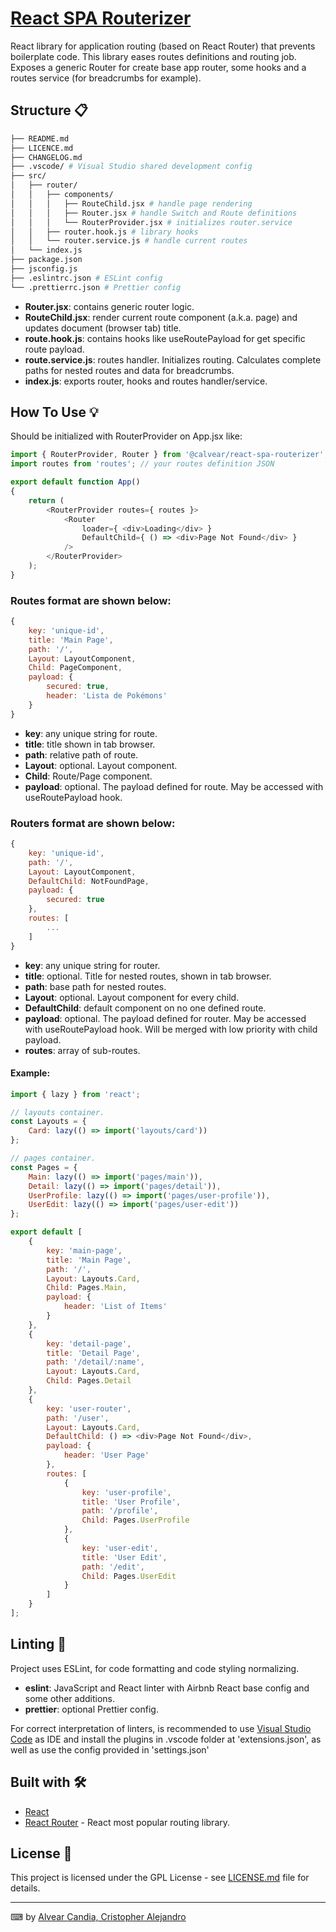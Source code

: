 # [React SPA Routerizer](https://github.com/calvear93/react-spa-routerizer)

React library for application routing (based on React Router) that prevents boilerplate code.
This library eases routes definitions and routing job.
Exposes a generic Router for create base app router, some hooks and a routes service (for breadcrumbs for example).

## Structure 📋

```bash
├── README.md
├── LICENCE.md
├── CHANGELOG.md
├── .vscode/ # Visual Studio shared development config
├── src/
│   ├── router/
│   │   ├── components/
│   │   │   ├── RouteChild.jsx # handle page rendering
│   │   │   ├── Router.jsx # handle Switch and Route definitions
│   │   │   └── RouterProvider.jsx # initializes router.service
│   │   ├── router.hook.js # library hooks
│   │   └── router.service.js # handle current routes
│   └── index.js
├── package.json
├── jsconfig.js
├── .eslintrc.json # ESLint config
└── .prettierrc.json # Prettier config
```

-   **Router.jsx**: contains generic router logic.
-   **RouteChild.jsx**: render current route component (a.k.a. page) and updates document (browser tab) title.
-   **route.hook.js**: contains hooks like useRoutePayload for get specific route payload.
-   **route.service.js**: routes handler. Initializes routing. Calculates complete paths for nested routes and data for breadcrumbs.
-   **index.js**: exports router, hooks and routes handler/service.

## How To Use 💡

Should be initialized with RouterProvider on App.jsx like:
```javascript
import { RouterProvider, Router } from '@calvear/react-spa-routerizer';
import routes from 'routes'; // your routes definition JSON

export default function App()
{
    return (
        <RouterProvider routes={ routes }>
            <Router
                loader={ <div>Loading</div> }
                DefaultChild={ () => <div>Page Not Found</div> }
            />
        </RouterProvider>
    );
}
```

### Routes format are shown below:

```javascript
{
    key: 'unique-id',
    title: 'Main Page',
    path: '/',
    Layout: LayoutComponent,
    Child: PageComponent,
    payload: {
        secured: true,
        header: 'Lista de Pokémons'
    }
}
```

- **key**: any unique string for route.
- **title**: title shown in tab browser.
- **path**: relative path of route.
- **Layout**: optional. Layout component.
- **Child**: Route/Page component.
- **payload**: optional. The payload defined for route. May be accessed with useRoutePayload hook.

### Routers format are shown below:

```javascript
{
    key: 'unique-id',
    path: '/',
    Layout: LayoutComponent,
    DefaultChild: NotFoundPage,
    payload: {
        secured: true
    },
    routes: [
        ...
    ]
}
```

- **key**: any unique string for router.
- **title**: optional. Title for nested routes, shown in tab browser.
- **path**: base path for nested routes.
- **Layout**: optional. Layout component for every child.
- **DefaultChild**: default component on no one defined route.
- **payload**: optional. The payload defined for router. May be accessed with useRoutePayload hook.
    Will be merged with low priority with child payload.
- **routes**: array of sub-routes.

#### Example:

```javascript
import { lazy } from 'react';

// layouts container.
const Layouts = {
    Card: lazy(() => import('layouts/card'))
};

// pages container.
const Pages = {
    Main: lazy(() => import('pages/main')),
    Detail: lazy(() => import('pages/detail')),
    UserProfile: lazy(() => import('pages/user-profile')),
    UserEdit: lazy(() => import('pages/user-edit'))
};

export default [
    {
        key: 'main-page',
        title: 'Main Page',
        path: '/',
        Layout: Layouts.Card,
        Child: Pages.Main,
        payload: {
            header: 'List of Items'
        }
    },
    {
        key: 'detail-page',
        title: 'Detail Page',
        path: '/detail/:name',
        Layout: Layouts.Card,
        Child: Pages.Detail
    },
    {
        key: 'user-router',
        path: '/user',
        Layout: Layouts.Card,
        DefaultChild: () => <div>Page Not Found</div>,
        payload: {
            header: 'User Page'
        },
        routes: [
            {
                key: 'user-profile',
                title: 'User Profile',
                path: '/profile',
                Child: Pages.UserProfile
            },
            {
                key: 'user-edit',
                title: 'User Edit',
                path: '/edit',
                Child: Pages.UserEdit
            }
        ]
    }
];
```

## Linting 🧿

Project uses ESLint, for code formatting and code styling normalizing.

-   **eslint**: JavaScript and React linter with Airbnb React base config and some other additions.
-   **prettier**: optional Prettier config.

For correct interpretation of linters, is recommended to use [Visual Studio Code](https://code.visualstudio.com/) as IDE and install the plugins in .vscode folder at 'extensions.json', as well as use the config provided in 'settings.json'

## Built with 🛠️

-   [React](https://reactjs.org/)
-   [React Router](https://reactrouter.com/) - React most popular routing library.

## License 📄

This project is licensed under the GPL License - see [LICENSE.md](LICENSE.md) file for details.

---

⌨ by [Alvear Candia, Cristopher Alejandro](https://github.com/calvear93)
